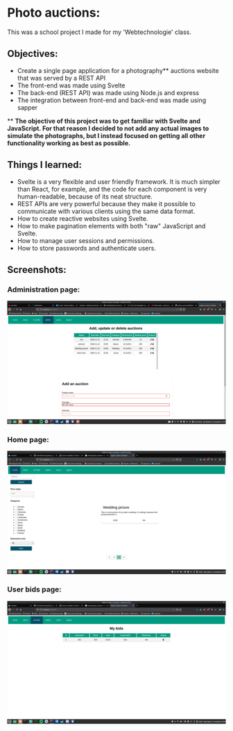 # Photo auctions:
This was a school project I made for my 'Webtechnologie' class.

## Objectives:
- Create a single page application for a photography** auctions website that was served by a REST API
- The front-end was made using Svelte
- The back-end (REST API) was made using Node.js and express
- The integration between front-end and back-end was made using sapper

** **The objective of this project was to get familiar with Svelte and JavaScript. For that reason I decided to not add any actual images to simulate the photographs, but I instead focused on getting all other functionality working as best as possible.**

## Things I learned:
- Svelte is a very flexible and user friendly framework. It is much simpler than React, for example, and the code for each component is very human-readable, because of its neat structure.
- REST APIs are very powerful because they make it possible to communicate with various clients using the same data format.
- How to create reactive websites using Svelte.
- How to make pagination elements with both "raw" JavaScript and Svelte.
- How to manage user sessions and permissions.
- How to store passwords and authenticate users.

## Screenshots:

### Administration page:
![alt admin](https://github.com/schmidtvinicius/photo_auction/blob/main/screenshots/admin.png)

### Home page:
![alt home_page](https://github.com/schmidtvinicius/photo_auction/blob/main/screenshots/index.png)

### User bids page:
![alt user_bids](https://github.com/schmidtvinicius/photo_auction/blob/main/screenshots/user_bids.png)


